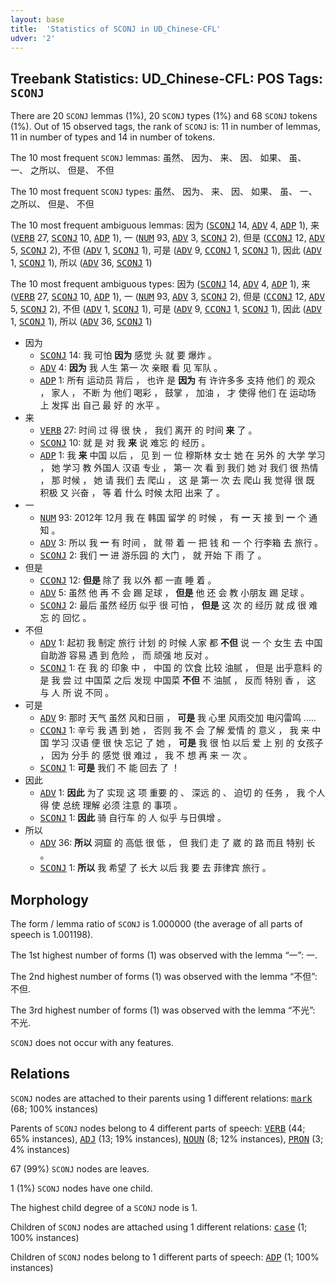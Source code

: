 ```yaml
---
layout: base
title:  'Statistics of SCONJ in UD_Chinese-CFL'
udver: '2'
---
```


## Treebank Statistics: UD_Chinese-CFL: POS Tags: `SCONJ`

There are 20 `SCONJ` lemmas (1%), 20 `SCONJ` types (1%) and 68 `SCONJ` tokens (1%).
Out of 15 observed tags, the rank of `SCONJ` is: 11 in number of lemmas, 11 in number of types and 14 in number of tokens.

The 10 most frequent `SCONJ` lemmas: 虽然、 因为、 来、 因、 如果、 虽、 一、 之所以、 但是、 不但

The 10 most frequent `SCONJ` types:  虽然、 因为、 来、 因、 如果、 虽、 一、 之所以、 但是、 不但

The 10 most frequent ambiguous lemmas: 因为 (<tt><a href="zh_cfl-pos-SCONJ.html">SCONJ</a></tt> 14, <tt><a href="zh_cfl-pos-ADV.html">ADV</a></tt> 4, <tt><a href="zh_cfl-pos-ADP.html">ADP</a></tt> 1), 来 (<tt><a href="zh_cfl-pos-VERB.html">VERB</a></tt> 27, <tt><a href="zh_cfl-pos-SCONJ.html">SCONJ</a></tt> 10, <tt><a href="zh_cfl-pos-ADP.html">ADP</a></tt> 1), 一 (<tt><a href="zh_cfl-pos-NUM.html">NUM</a></tt> 93, <tt><a href="zh_cfl-pos-ADV.html">ADV</a></tt> 3, <tt><a href="zh_cfl-pos-SCONJ.html">SCONJ</a></tt> 2), 但是 (<tt><a href="zh_cfl-pos-CCONJ.html">CCONJ</a></tt> 12, <tt><a href="zh_cfl-pos-ADV.html">ADV</a></tt> 5, <tt><a href="zh_cfl-pos-SCONJ.html">SCONJ</a></tt> 2), 不但 (<tt><a href="zh_cfl-pos-ADV.html">ADV</a></tt> 1, <tt><a href="zh_cfl-pos-SCONJ.html">SCONJ</a></tt> 1), 可是 (<tt><a href="zh_cfl-pos-ADV.html">ADV</a></tt> 9, <tt><a href="zh_cfl-pos-CCONJ.html">CCONJ</a></tt> 1, <tt><a href="zh_cfl-pos-SCONJ.html">SCONJ</a></tt> 1), 因此 (<tt><a href="zh_cfl-pos-ADV.html">ADV</a></tt> 1, <tt><a href="zh_cfl-pos-SCONJ.html">SCONJ</a></tt> 1), 所以 (<tt><a href="zh_cfl-pos-ADV.html">ADV</a></tt> 36, <tt><a href="zh_cfl-pos-SCONJ.html">SCONJ</a></tt> 1)

The 10 most frequent ambiguous types:  因为 (<tt><a href="zh_cfl-pos-SCONJ.html">SCONJ</a></tt> 14, <tt><a href="zh_cfl-pos-ADV.html">ADV</a></tt> 4, <tt><a href="zh_cfl-pos-ADP.html">ADP</a></tt> 1), 来 (<tt><a href="zh_cfl-pos-VERB.html">VERB</a></tt> 27, <tt><a href="zh_cfl-pos-SCONJ.html">SCONJ</a></tt> 10, <tt><a href="zh_cfl-pos-ADP.html">ADP</a></tt> 1), 一 (<tt><a href="zh_cfl-pos-NUM.html">NUM</a></tt> 93, <tt><a href="zh_cfl-pos-ADV.html">ADV</a></tt> 3, <tt><a href="zh_cfl-pos-SCONJ.html">SCONJ</a></tt> 2), 但是 (<tt><a href="zh_cfl-pos-CCONJ.html">CCONJ</a></tt> 12, <tt><a href="zh_cfl-pos-ADV.html">ADV</a></tt> 5, <tt><a href="zh_cfl-pos-SCONJ.html">SCONJ</a></tt> 2), 不但 (<tt><a href="zh_cfl-pos-ADV.html">ADV</a></tt> 1, <tt><a href="zh_cfl-pos-SCONJ.html">SCONJ</a></tt> 1), 可是 (<tt><a href="zh_cfl-pos-ADV.html">ADV</a></tt> 9, <tt><a href="zh_cfl-pos-CCONJ.html">CCONJ</a></tt> 1, <tt><a href="zh_cfl-pos-SCONJ.html">SCONJ</a></tt> 1), 因此 (<tt><a href="zh_cfl-pos-ADV.html">ADV</a></tt> 1, <tt><a href="zh_cfl-pos-SCONJ.html">SCONJ</a></tt> 1), 所以 (<tt><a href="zh_cfl-pos-ADV.html">ADV</a></tt> 36, <tt><a href="zh_cfl-pos-SCONJ.html">SCONJ</a></tt> 1)


* 因为
  * <tt><a href="zh_cfl-pos-SCONJ.html">SCONJ</a></tt> 14: 我 可怕 <b>因为</b> 感觉 头 就 要 爆炸 。
  * <tt><a href="zh_cfl-pos-ADV.html">ADV</a></tt> 4: <b>因为</b> 我 人生 第一 次 亲眼 看 见 军队 。
  * <tt><a href="zh_cfl-pos-ADP.html">ADP</a></tt> 1: 所有 运动员 背后 ， 也许 是 <b>因为</b> 有 许许多多 支持 他们 的 观众 ， 家人 ， 不断 为 他们 喝彩 ， 鼓掌 ， 加油 ， 才 使得 他们 在 运动场 上 发挥 出 自己 最 好 的 水平 。
* 来
  * <tt><a href="zh_cfl-pos-VERB.html">VERB</a></tt> 27: 时间 过 得 很 快 ， 我们 离开 的 时间 <b>来</b> 了 。
  * <tt><a href="zh_cfl-pos-SCONJ.html">SCONJ</a></tt> 10: 就 是 对 我 <b>来</b> 说 难忘 的 经历 。
  * <tt><a href="zh_cfl-pos-ADP.html">ADP</a></tt> 1: 我 <b>来</b> 中国 以后 ， 见 到 一 位 穆斯林 女士 她 在 另外 的 大学 学习 ， 她 学习 教 外国人 汉语 专业 ， 第一 次 看 到 我们 她 对 我们 很 热情 ， 那 时候 ， 她 请 我们 去 爬山 ， 这 是 第一 次 去 爬山 我 觉得 很 既 积极 又 兴奋 ， 等 着 什么 时候 太阳 出来 了 。
* 一
  * <tt><a href="zh_cfl-pos-NUM.html">NUM</a></tt> 93: 2012年 12月 我 在 韩国 留学 的 时候 ， 有 <b>一</b> 天 接 到 <b>一</b> 个 通知 。
  * <tt><a href="zh_cfl-pos-ADV.html">ADV</a></tt> 3: 所以 我 <b>一</b> 有 时间 ， 就 带 着 一 把 钱 和 一 个 行李箱 去 旅行 。
  * <tt><a href="zh_cfl-pos-SCONJ.html">SCONJ</a></tt> 2: 我们 <b>一</b> 进 游乐园 的 大门 ， 就 开始 下 雨 了 。
* 但是
  * <tt><a href="zh_cfl-pos-CCONJ.html">CCONJ</a></tt> 12: <b>但是</b> 除了 我 以外 都 一直 睡 着 。
  * <tt><a href="zh_cfl-pos-ADV.html">ADV</a></tt> 5: 虽然 他 再 不 会 踢 足球 ， <b>但是</b> 他 还 会 教 小朋友 踢 足球 。
  * <tt><a href="zh_cfl-pos-SCONJ.html">SCONJ</a></tt> 2: 最后 虽然 经历 似乎 很 可怕 ， <b>但是</b> 这 次 的 经历 就 成 很 难忘 的 回忆 。
* 不但
  * <tt><a href="zh_cfl-pos-ADV.html">ADV</a></tt> 1: 起初 我 制定 旅行 计划 的 时候 人家 都 <b>不但</b> 说 一 个 女生 去 中国 自助游 容易 遇 到 危险 ， 而 顽强 地 反对 。
  * <tt><a href="zh_cfl-pos-SCONJ.html">SCONJ</a></tt> 1: 在 我 的 印象 中 ， 中国 的 饮食 比较 油腻 ， 但是 出乎意料 的 是 我 尝 过 中国菜 之后 发现 中国菜 <b>不但</b> 不 油腻 ， 反而 特别 香 ， 这 与 人 所 说 不同 。
* 可是
  * <tt><a href="zh_cfl-pos-ADV.html">ADV</a></tt> 9: 那时 天气 虽然 风和日丽 ， <b>可是</b> 我 心里 风雨交加 电闪雷鸣 .....
  * <tt><a href="zh_cfl-pos-CCONJ.html">CCONJ</a></tt> 1: 辛亏 我 遇 到 她 ， 否则 我 不 会 了解 爱情 的 意义 ， 我 来 中国 学习 汉语 便 很 快 忘记 了 她 ， <b>可是</b> 我 很 怕 以后 爱 上 别 的 女孩子 ， 因为 分手 的 感觉 很 难过 ， 我 不 想 再 来 一 次 。
  * <tt><a href="zh_cfl-pos-SCONJ.html">SCONJ</a></tt> 1: <b>可是</b> 我们 不 能 回去 了 ！
* 因此
  * <tt><a href="zh_cfl-pos-ADV.html">ADV</a></tt> 1: <b>因此</b> 为了 实现 这 项 重要 的 、 深远 的 、 迫切 的 任务 ， 我 个人 得 使 总统 理解 必须 注意 的 事项 。
  * <tt><a href="zh_cfl-pos-SCONJ.html">SCONJ</a></tt> 1: <b>因此</b> 骑 自行车 的 人 似乎 与日俱增 。
* 所以
  * <tt><a href="zh_cfl-pos-ADV.html">ADV</a></tt> 36: <b>所以</b> 洞窟 的 高低 很 低 ， 但 我们 走 了 崴 的 路 而且 特别 长 。
  * <tt><a href="zh_cfl-pos-SCONJ.html">SCONJ</a></tt> 1: <b>所以</b> 我 希望 了 长大 以后 我 要 去 菲律宾 旅行 。

## Morphology

The form / lemma ratio of `SCONJ` is 1.000000 (the average of all parts of speech is 1.001198).

The 1st highest number of forms (1) was observed with the lemma “一”: 一.

The 2nd highest number of forms (1) was observed with the lemma “不但”: 不但.

The 3rd highest number of forms (1) was observed with the lemma “不光”: 不光.

`SCONJ` does not occur with any features.


## Relations

`SCONJ` nodes are attached to their parents using 1 different relations: <tt><a href="zh_cfl-dep-mark.html">mark</a></tt> (68; 100% instances)

Parents of `SCONJ` nodes belong to 4 different parts of speech: <tt><a href="zh_cfl-pos-VERB.html">VERB</a></tt> (44; 65% instances), <tt><a href="zh_cfl-pos-ADJ.html">ADJ</a></tt> (13; 19% instances), <tt><a href="zh_cfl-pos-NOUN.html">NOUN</a></tt> (8; 12% instances), <tt><a href="zh_cfl-pos-PRON.html">PRON</a></tt> (3; 4% instances)

67 (99%) `SCONJ` nodes are leaves.

1 (1%) `SCONJ` nodes have one child.

The highest child degree of a `SCONJ` node is 1.

Children of `SCONJ` nodes are attached using 1 different relations: <tt><a href="zh_cfl-dep-case.html">case</a></tt> (1; 100% instances)

Children of `SCONJ` nodes belong to 1 different parts of speech: <tt><a href="zh_cfl-pos-ADP.html">ADP</a></tt> (1; 100% instances)

